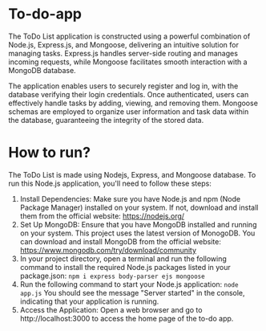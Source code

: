 # To-do-app

The ToDo List application is constructed using a powerful combination of Node.js, Express.js, and Mongoose, delivering an intuitive solution for managing tasks. Express.js handles server-side routing and manages incoming requests, while Mongoose facilitates smooth interaction with a MongoDB database.

The application enables users to securely register and log in, with the database verifying their login credentials. Once authenticated, users can effectively handle tasks by adding, viewing, and removing them. Mongoose schemas are employed to organize user information and task data within the database, guaranteeing the integrity of the stored data.

# How to run?

The ToDo List is made using Nodejs, Express, and Mongoose database. To run this Node.js application, you'll need to follow these steps:

1. Install Dependencies: Make sure you have Node.js and npm (Node Package Manager) installed on your system. If not, download and install them from the official website: https://nodejs.org/
2. Set Up MongoDB: Ensure that you have MongoDB installed and running on your system. This project uses the latest version of MonogoDB. You can download and install MongoDB from the official website: https://www.mongodb.com/try/download/community
3. In your project directory, open a terminal and run the following command to install the required Node.js packages listed in your package.json:
   `npm i express body-parser ejs mongoose`
4. Run the following command to start your Node.js application:
   `node app.js`
   You should see the message "Server started" in the console, indicating that your application is running.
5. Access the Application: Open a web browser and go to http://localhost:3000 to access the home page of the to-do app. 


